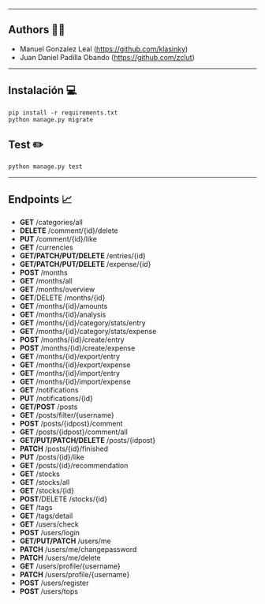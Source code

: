 
---
## Authors :man_technologist:
- Manuel Gonzalez Leal (https://github.com/klasinky)
- Juan Daniel Padilla Obando (https://github.com/zclut)
---

## Instalación :computer:
```
pip install -r requirements.txt
python manage.py migrate
```

## Test :pencil2:
```
python manage.py test
```

---

## Endpoints :chart_with_upwards_trend:

- **GET** /categories/all
- **DELETE** /comment/{id}/delete
- **PUT** /comment/{id}/like 
- **GET** /currencies
- **GET/PATCH/PUT/DELETE** /entries/{id}
- **GET/PATCH/PUT/DELETE** /expense/{id} 
- **POST** /months
- **GET** /months/all
- **GET** /months/overview
- **GET**/DELETE /months/{id}
- **GET** /months/{id}/amounts 
- **GET** /months/{id}/analysis
- **GET** /months/{id}/category/stats/entry
- **GET** /months/{id}/category/stats/expense
- **POST** /months/{id}/create/entry
- **POST** /months/{id}/create/expense
- **GET** /months/{id}/export/entry
- **GET** /months/{id}/export/expense
- **GET** /months/{id}/import/entry
- **GET** /months/{id}/import/expense
- **GET** /notifications
- **PUT** /notifications/{id} 
- **GET/POST** /posts
- **GET** /posts/filter/{username}
- **POST** /posts/{idpost}/comment
- **GET** /posts/{idpost}/comment/all
- **GET/PUT/PATCH/DELETE** /posts/{idpost}
- **PATCH** /posts/{id}/finished
- **PUT** /posts/{id}/like
- **GET** /posts/{id}/recommendation 
- **GET** /stocks
- **GET** /stocks/all
- **GET** /stocks/{id}
- **POST**/DELETE /stocks/{id}
- **GET** /tags
- **GET** /tags/detail 
- **GET** /users/check
- **POST** /users/login
- **GET/PUT/PATCH** /users/me
- **PATCH** /users/me/changepassword
- **PATCH** /users/me/delete
- **GET** /users/profile/{username}
- **PATCH** /users/profile/{username}
- **POST** /users/register
- **POST** /users/tops